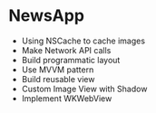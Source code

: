 # NewsApp

* Using NSCache to cache images
* Make Network API calls
* Build programmatic layout
* Use MVVM pattern
* Build reusable view
* Custom Image View with Shadow
* Implement WKWebView
